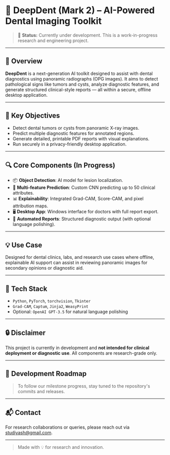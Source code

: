 # 🦷 DeepDent (Mark 2) – AI-Powered Dental Imaging Toolkit

> 🚧 **Status:** Currently under development. This is a work-in-progress research and engineering project.

---

## 🧠 Overview

**DeepDent** is a next-generation AI toolkit designed to assist with dental diagnostics using panoramic radiographs (OPG images). It aims to detect pathological signs like tumors and cysts, analyze diagnostic features, and generate structured clinical-style reports — all within a secure, offline desktop application.

---

## 🎯 Key Objectives

- Detect dental tumors or cysts from panoramic X-ray images.
- Predict multiple diagnostic features for annotated regions.
- Generate detailed, printable PDF reports with visual explanations.
- Run securely in a privacy-friendly desktop application.

---

## 🔍 Core Components (In Progress)

- 📦 **Object Detection**: AI model for lesion localization.
- 🧪 **Multi-feature Prediction**: Custom CNN predicting up to 50 clinical attributes.
- 📊 **Explainability**: Integrated Grad-CAM, Score-CAM, and pixel attribution maps.
- 🖥️ **Desktop App**: Windows interface for doctors with full report export.
- 📄 **Automated Reports**: Structured diagnostic output (with optional language polishing).

---

## 💡 Use Case

Designed for dental clinics, labs, and research use cases where offline, explainable AI support can assist in reviewing panoramic images for secondary opinions or diagnostic aid.

---

## 🧰 Tech Stack

- `Python`, `PyTorch`, `torchvision`, `Tkinter`
- `Grad-CAM`, `Captum`, `Jinja2`, `WeasyPrint`
- Optional: `OpenAI GPT-3.5` for natural language polishing

---

## 🔒 Disclaimer

This project is currently in development and **not intended for clinical deployment or diagnostic use**. All components are research-grade only.

---

## 🚀 Development Roadmap

> To follow our milestone progress, stay tuned to the repository's commits and releases.

---

## 📬 Contact

For research collaborations or queries, please reach out via [studiyash@gmail.com](mailto:studiyash@gmail.com).

---

> Made with 💡 for research and innovation.
